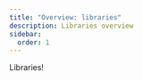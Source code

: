 ```yaml
---
title: "Overview: libraries"
description: Libraries overview
sidebar:
  order: 1
---
```


Libraries!
